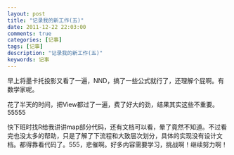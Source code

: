 ```yaml
---
layout: post
title: "记录我的新工作(五)"
date: 2011-12-22 22:03:00
comments: true
categories: [记事]
tags: [记事]
description: "记录我的新工作(五)"
keywords: 记事
---
```


早上将墨卡托投影又看了一遍，NND，搞了一些公式就行了，还理解个屁啊。有数学家呢。

花了半天的时间，把View都过了一遍，费了好大的劲，结果其实这些不重要。55555

快下班时找R给我讲讲map部分代码，还有文档可以看，晕了竟然不知道。不过看完也没太多的帮助，只是了解了下流程和大致层次划分，具体的实现没有设计文档。都得靠看代码了。555，悲催啊。好多内容需要学习，挑战啊！继续努力啊！
